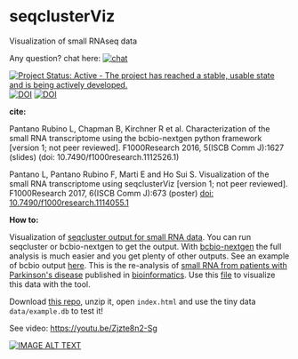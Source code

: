 # seqclusterViz

Visualization of small RNAseq data 

Any question? chat here: [![chat](https://badges.gitter.im/Join%20Chat.svg)](https://gitter.im/lpantano/seqcluster)
    
[![Project Status: Active - The project has reached a stable, usable state and is being actively developed.](http://www.repostatus.org/badges/latest/active.svg)](http://www.repostatus.org/#active)
[![DOI](https://img.shields.io/badge/DOI-10.7490%2Ff1000research.1114055.1-lightgrey.svg?style=flat-square)](https://f1000research.com/posters/6-673)
[![DOI](https://zenodo.org/badge/37931015.svg)](https://zenodo.org/badge/latestdoi/37931015)
   
**cite:**

Pantano Rubino L, Chapman B, Kirchner R et al. Characterization of the small RNA transcriptome using the bcbio-nextgen python framework [version 1; not peer reviewed]. F1000Research 2016, 5(ISCB Comm J):1627 (slides) (doi: 10.7490/f1000research.1112526.1)

Pantano L, Pantano Rubino F, Marti E and Ho Sui S. Visualization of the small RNA transcriptome using seqclusterViz [version 1; not peer reviewed]. F1000Research 2017, 6(ISCB Comm J):673 (poster) [doi: 10.7490/f1000research.1114055.1](https://f1000research.com/posters/6-673)

**How to:**

Visualization of [seqcluster output for small RNA data](https://github.com/lpantano/seqcluster). You can run seqcluster or bcbio-nextgen to get the output. With [bcbio-nextgen](https://bcbio-nextgen.readthedocs.io/en/latest/) the full analysis is much easier and you get plenty of other outputs. See an example of bcbio output [here](https://github.com/lpantano/small-RNA-analysis/tree/master/reanalysis_parkinson). This is the re-analysis of [small RNA from patients with Parkinson's disease](https://www.ncbi.nlm.nih.gov/geo/query/acc.cgi?acc=GSE97285) published in [bioinformatics](https://academic.oup.com/bioinformatics/article-lookup/doi/10.1093/bioinformatics/btv632). Use this [file](https://github.com/lpantano/small-RNA-analysis/blob/master/reanalysis_parkinson/final/2017-03-31_srna/seqclusterViz/seqcluster.db) to visualize this data with the tool.

Download [this repo](https://github.com/lpantano/seqclusterViz/archive/master.zip), unzip it, open `index.html` and use the tiny data `data/example.db` to test it!



See video: https://youtu.be/Zjzte8n2-Sg

[![IMAGE ALT TEXT](http://i.makeagif.com/media/7-03-2016/M0GjW2.gif)](https://youtu.be/Zjzte8n2-Sg "Example")

